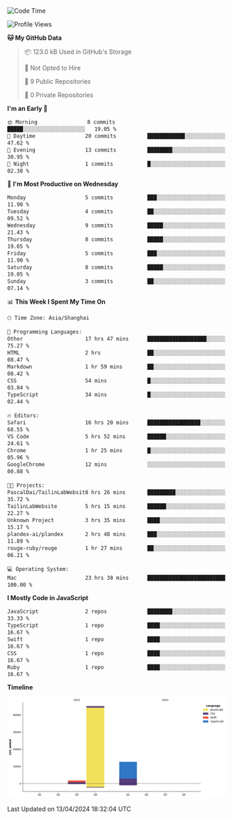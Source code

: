<!--
**PascalDai/PascalDai** is a ✨ _special_ ✨ repository because its `README.md` (this file) appears on your GitHub profile.

Here are some ideas to get you started:

- 🔭 I’m currently working on ...
- 🌱 I’m currently learning ...
- 👯 I’m looking to collaborate on ...
- 🤔 I’m looking for help with ...
- 💬 Ask me about ...
- 📫 How to reach me: ...
- 😄 Pronouns: ...
- ⚡ Fun fact: ...
-->

<!--START_SECTION:waka-->
![Code Time](http://img.shields.io/badge/Code%20Time-341%20hrs%2012%20mins-blue)

![Profile Views](http://img.shields.io/badge/Profile%20Views-0-blue)

**🐱 My GitHub Data** 

> 📦 123.0 kB Used in GitHub's Storage 
 > 
> 🚫 Not Opted to Hire
 > 
> 📜 9 Public Repositories 
 > 
> 🔑 0 Private Repositories 
 > 
**I'm an Early 🐤** 

```text
🌞 Morning                8 commits           █████░░░░░░░░░░░░░░░░░░░░   19.05 % 
🌆 Daytime                20 commits          ████████████░░░░░░░░░░░░░   47.62 % 
🌃 Evening                13 commits          ████████░░░░░░░░░░░░░░░░░   30.95 % 
🌙 Night                  1 commits           █░░░░░░░░░░░░░░░░░░░░░░░░   02.38 % 
```
📅 **I'm Most Productive on Wednesday** 

```text
Monday                   5 commits           ███░░░░░░░░░░░░░░░░░░░░░░   11.90 % 
Tuesday                  4 commits           ██░░░░░░░░░░░░░░░░░░░░░░░   09.52 % 
Wednesday                9 commits           █████░░░░░░░░░░░░░░░░░░░░   21.43 % 
Thursday                 8 commits           █████░░░░░░░░░░░░░░░░░░░░   19.05 % 
Friday                   5 commits           ███░░░░░░░░░░░░░░░░░░░░░░   11.90 % 
Saturday                 8 commits           █████░░░░░░░░░░░░░░░░░░░░   19.05 % 
Sunday                   3 commits           ██░░░░░░░░░░░░░░░░░░░░░░░   07.14 % 
```


📊 **This Week I Spent My Time On** 

```text
🕑︎ Time Zone: Asia/Shanghai

💬 Programming Languages: 
Other                    17 hrs 47 mins      ███████████████████░░░░░░   75.27 % 
HTML                     2 hrs               ██░░░░░░░░░░░░░░░░░░░░░░░   08.47 % 
Markdown                 1 hr 59 mins        ██░░░░░░░░░░░░░░░░░░░░░░░   08.42 % 
CSS                      54 mins             █░░░░░░░░░░░░░░░░░░░░░░░░   03.84 % 
TypeScript               34 mins             █░░░░░░░░░░░░░░░░░░░░░░░░   02.44 % 

🔥 Editors: 
Safari                   16 hrs 20 mins      █████████████████░░░░░░░░   68.55 % 
VS Code                  5 hrs 52 mins       ██████░░░░░░░░░░░░░░░░░░░   24.61 % 
Chrome                   1 hr 25 mins        █░░░░░░░░░░░░░░░░░░░░░░░░   05.96 % 
GoogleChrome             12 mins             ░░░░░░░░░░░░░░░░░░░░░░░░░   00.88 % 

🐱‍💻 Projects: 
PascalDai/TailinLabWebsit8 hrs 26 mins       █████████░░░░░░░░░░░░░░░░   35.72 % 
TailinLabWebsite         5 hrs 15 mins       ██████░░░░░░░░░░░░░░░░░░░   22.27 % 
Unknown Project          3 hrs 35 mins       ████░░░░░░░░░░░░░░░░░░░░░   15.17 % 
plandex-ai/plandex       2 hrs 48 mins       ███░░░░░░░░░░░░░░░░░░░░░░   11.89 % 
rouge-ruby/rouge         1 hr 27 mins        ██░░░░░░░░░░░░░░░░░░░░░░░   06.21 % 

💻 Operating System: 
Mac                      23 hrs 38 mins      █████████████████████████   100.00 % 
```

**I Mostly Code in JavaScript** 

```text
JavaScript               2 repos             ████████░░░░░░░░░░░░░░░░░   33.33 % 
TypeScript               1 repo              ████░░░░░░░░░░░░░░░░░░░░░   16.67 % 
Swift                    1 repo              ████░░░░░░░░░░░░░░░░░░░░░   16.67 % 
CSS                      1 repo              ████░░░░░░░░░░░░░░░░░░░░░   16.67 % 
Ruby                     1 repo              ████░░░░░░░░░░░░░░░░░░░░░   16.67 % 
```



**Timeline**

![Lines of Code chart](https://raw.githubusercontent.com/PascalDai/PascalDai/main/assets/bar_graph.png)


 Last Updated on 13/04/2024 18:32:04 UTC
<!--END_SECTION:waka-->
